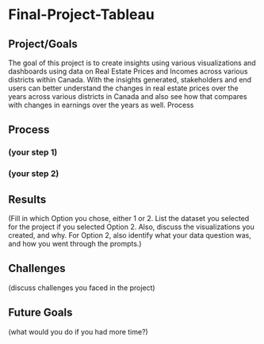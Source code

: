 # Final-Project-Tableau

## Project/Goals
The goal of this project is to create insights using various visualizations and dashboards using data on Real Estate Prices and Incomes across various districts within Canada.
With the insights generated, stakeholders and end users can better understand the changes in real estate prices over the years across various districts in Canada and also see how that compares with changes in earnings over the years as well.
Process

## Process
### (your step 1)
### (your step 2)

## Results
(Fill in which Option you chose, either 1 or 2. List the dataset you selected for the project if you selected Option 2. Also, discuss the visualizations you created, and why. For Option 2, also identify what your data question was, and how you went through the prompts.)

## Challenges 
(discuss challenges you faced in the project)

## Future Goals
(what would you do if you had more time?)
